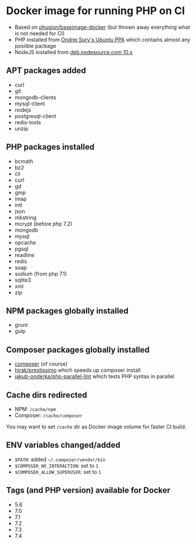 # Docker image for running PHP on CI

 * Based on [phusion/baseimage-docker](https://github.com/phusion/baseimage-docker) (but thrown away everything what is not needed for CI)
 * PHP installed from [Ondrej Sury's Ubuntu PPA](https://launchpad.net/~ondrej/+archive/ubuntu/php) which contains almost any posiible package
 * NodeJS installed from [deb.nodesource.com 10.x](https://deb.nodesource.com/node_10.x)

## APT packages added

 * curl
 * git
 * mongodb-clients
 * mysql-client
 * nodejs
 * postgresql-client
 * redis-tools
 * unzip

## PHP packages installed

 * bcmath
 * bz2
 * cli
 * curl
 * gd
 * gmp
 * imap
 * intl
 * json
 * mbstring
 * mcrypt (before php 7.2)
 * mongodb
 * mysql
 * opcache
 * pgsql
 * readline
 * redis
 * soap
 * sodium (from php 7.1)
 * sqlite3
 * xml
 * zip

## NPM packages globally installed

 * grunt
 * gulp

## Composer packages globally installed

 * [composer](https://getcomposer.org/) (of course)
 * [hirak/prestissimo](https://github.com/hirak/prestissimo) which speeds up composer install
 * [jakub-onderka/php-parallel-lint](https://github.com/JakubOnderka/PHP-Parallel-Lint) which tests PHP syntax in parallel

## Cache dirs redirected

 * NPM: `/cache/npm`
 * Composer: `/cache/composer`

You may want to set `/cache` dir as Docker image volume for faster CI build.

## ENV variables changed/added

 * `$PATH`: added `~/.composer/vendor/bin`
 * `$COMPOSER_NO_INTERACTION`: set to `1`
 * `$COMPOSER_ALLOW_SUPERUSER`: set to `1`

## Tags (and PHP version) available for Docker

 * 5.6
 * 7.0
 * 7.1
 * 7.2
 * 7.3
 * 7.4
